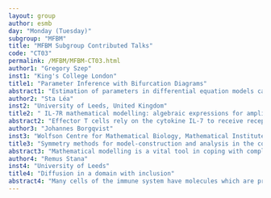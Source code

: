```yaml
---
layout: group
author: esmb
day: "Monday (Tuesday)"
subgroup: "MFBM"
title: "MFBM Subgroup Contributed Talks"
code: "CT03"
permalink: /MFBM/MFBM-CT03.html
author1: "Gregory Szep"
inst1: "King's College London"
title1: "Parameter Inference with Bifurcation Diagrams"
abstract1: "Estimation of parameters in differential equation models can be achieved by applying learning algorithms to quantitative time-series data. However, sometimes it is only possible to measure qualitative changes of a system in response to a controlled condition. In dynamical systems theory, such change points are known as bifurcations and lie on a function of the controlled condition called the bifurcation diagram. In this work, we propose a gradient-based semi-supervised approach for inferring the parameters of differential equations that produce a user-specified bifurcation diagram. The cost function contains a supervised error term that is minimal when the model bifurcations match the specified targets and an unsupervised bifurcation measure which has gradients that push optimisers towards bifurcating parameter regimes. The gradients can be computed without the need to differentiate through the operations of the solver that was used to compute the diagram. We demonstrate parameter inference with minimal models which explore the space of saddle-node and pitchfork diagrams and the genetic toggle switch from synthetic biology. Furthermore, the cost landscape allows us to organise models in terms of topological and geometric equivalence."
author2: "Sta Léa"
inst2: "University of Leeds, United Kingdom"
title2: " IL-7R mathematical modelling: algebraic expressions for amplitude and EC50"
abstract2: "Effector T cells rely on the cytokine IL-7 to receive receptor-mediated signalling for their survival. The IL-7 receptor (IL-7R), composed of the common gamma chain and the specific alpha chain, is also associated with the kinase JAK3, which triggers its signalling pathway. Recently, study of cell-to-cell variability and flow cytometry data yielded a seemingly paradoxical observation: increased expression of gamma chains reduces the IL-7 response. We introduce a mathematical model of  cytokine IL-7  and IL-7R signalling that provides an explanation for this empirical observation. Our results show the formation of dummy complexes  (those receptors that are bound to ligand but not to  the JAK3 kinase,  and are thus, unable to signal)  and indicate that the balance between the number of IL-7R subunits in one cell is crucial for optimal signalling. We make use of a method in algebraic geometry, the Groebner basis, to compute exact analytical expressions for the maximum IL-7 response (or amplitude) and for the half-maximal effective concentration of ligand (EC50) of our mathematical models of cytokine-receptor signalling. While predicted amplitudes agree with the experimental data, measurements of EC50 exhibit more complicated behaviour than we have managed to capture with  a variation of our IL-7R model."
author3: "Johannes Borgqvist"
inst3: "Wolfson Centre for Mathematical Biology, Mathematical Institute, University of Oxford"
title3: "Symmetry methods for model-construction and analysis in the context of collective cell migration"
abstract3: "Mathematical modelling is a vital tool in coping with complexity on numerous spatial and temporal scales, and a key goal of modelling is to be able to predict future outcomes using model analysis and simulation. The challenge for this dream scenario is the difficulty of validating a particular model, and it is often achieved by attempting to fit the model to observed data. However, often there are multiple candidate models available which renders the task of knowing which description is “correct” very difficult. In order to encode physical properties of the studied system in the construction phase of a model, a novel mathematical technique called symmetry methods can be used. The method of symmetries originates from mathematical physics, and they are transformations that encode physical properties, often formulated as conservation laws. Symmetries have been used with huge success in theoretical physics, but are relatively unexplored in a biological context. Here, the application of symmetries for finding analytical solutions to partial differential equation models of cell migration is showcased, as well as a methodology for model selection. Finally, the difficulties of finding symmetries of large biological models in an automated fashion are discussed."
author4: "Remus Stana"
inst4: "University of Leeds"
title4: "Diffusion in a domain with inclusion"
abstract4: "Many cells of the immune system have molecules which are produced in the nucleus and these move under the influence of diffusion until they reach the outer membrane of the cell. Depending on the type of molecule, they might also diffuse on the surface of the cell until either a certain period of time has passed or the molecule forms a complex. After either of these events the molecules re-enter the cytoplasm and diffuse until they are absorbed by the nucleus. We are interested in the first passage properties of the molecules. For this purpose, we derive an analytic expression for the Green's function of the Laplace equation for a domain bounded by non-concentric surfaces in two dimensions and three dimensions subject to mixed boundary conditions. Utilizing the Green's function we derive an exact expression for the mean time for a Brownian molecule to return to the nuclear surface given that it hit the cellular surface and compare with previous results in the literature. Furthermore, using the Green's function we calculate an exact formula for the hitting density of molecules on the cellular surface and compare it with numerical results."
---
```

